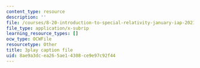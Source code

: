 ```yaml
---
content_type: resource
description: ''
file: /courses/8-20-introduction-to-special-relativity-january-iap-2021/8ae9a3dcea265ae14308ce9e97c92f44_24iPsnbS6_0.srt
file_type: application/x-subrip
learning_resource_types: []
ocw_type: OCWFile
resourcetype: Other
title: 3play caption file
uid: 8ae9a3dc-ea26-5ae1-4308-ce9e97c92f44
---
```

